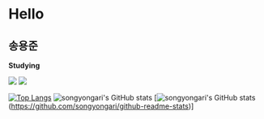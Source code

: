# Hello

## 송용준

<b> Studying </b>

<span>
<img src="https://img.shields.io/badge/MySQL-4479A1?style=plastic&logo=MySQL&logoColor=white"/>
<img src="https://img.shields.io/badge/python-3776AB?style=plastic&logo=python&logoColor=white"/>
</span>

[![Top Langs](https://github-readme-stats.vercel.app/api/top-langs/?username=songyongari)](https://github.com/songyongari/github-readme-stats)
![songyongari's GitHub stats](https://github-readme-stats.vercel.app/api?username=songyongari&include_all_commits=true&theme=nord&hide_border=true&count_private=true)
[![songyongari's GitHub stats](https://github-readme-stats.vercel.app/api?username=songyongari&include_all_commits=true&theme=nord&hide_border=true&count_private=true)(https://github.com/songyongari/github-readme-stats)]
